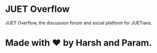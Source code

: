 # JUET Overflow
JUET Overflow, the discussion forum and social platform for JUETians.

# Made with ❤ by Harsh and Param.
